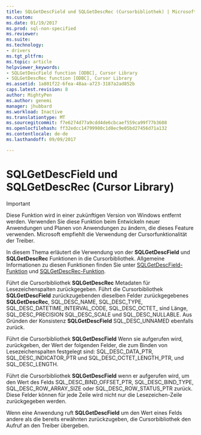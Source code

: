 ```yaml
---
title: SQLGetDescField und SQLGetDescRec (Cursorbibliothek) | Microsoft Docs
ms.custom: 
ms.date: 01/19/2017
ms.prod: sql-non-specified
ms.reviewer: 
ms.suite: 
ms.technology:
- drivers
ms.tgt_pltfrm: 
ms.topic: article
helpviewer_keywords:
- SQLGetDescField function [ODBC], Cursor Library
- SQLGetDescRec function [ODBC], Cursor Library
ms.assetid: 1a801f22-6fea-48aa-a723-3187a2ad852b
caps.latest.revision: 8
author: MightyPen
ms.author: genemi
manager: jhubbard
ms.workload: Inactive
ms.translationtype: MT
ms.sourcegitcommit: f7e6274d77a9cdd4de6cbcaef559ca99f77b3608
ms.openlocfilehash: ff32edcc14799980c1d8ec9e05bd27456d71a132
ms.contentlocale: de-de
ms.lasthandoff: 09/09/2017

---
```

# <a name="sqlgetdescfield-and-sqlgetdescrec-cursor-library"></a>SQLGetDescField und SQLGetDescRec (Cursor Library)
> [!IMPORTANT]  
>  Diese Funktion wird in einer zukünftigen Version von Windows entfernt werden. Verwenden Sie diese Funktion beim Entwickeln neuer Anwendungen und Planen von Anwendungen zu ändern, die dieses Feature verwenden. Microsoft empfiehlt die Verwendung der Cursorfunktionalität der Treiber.  
  
 In diesem Thema erläutert die Verwendung von der **SQLGetDescField** und **SQLGetDescRec** Funktionen in die Cursorbibliothek. Allgemeine Informationen zu diesen Funktionen finden Sie unter [SQLGetDescField-Funktion](../../../odbc/reference/syntax/sqlgetdescfield-function.md) und [SQLGetDescRec-Funktion](../../../odbc/reference/syntax/sqlgetdescrec-function.md).  
  
 Führt die Cursorbibliothek **SQLGetDescRec** Metadaten für Lesezeichenspalten zurückgegeben. Führt die Cursorbibliothek **SQLGetDescField** zurückzugebenden dieselben Felder zurückgegebenes **SQLGetDescRec**, SQL_DESC_NAME, SQL_DESC_TYPE, SQL_DESC_DATETIME_INTERVAL_CODE, SQL_DESC_OCTET_ sind Länge, SQL_DESC_PRECISION SQL_DESC_SCALE und SQL_DESC_NULLABLE. Aus Gründen der Konsistenz **SQLGetDescField** SQL_DESC_UNNAMED ebenfalls zurück.  
  
 Führt die Cursorbibliothek **SQLGetDescField** Wenn sie aufgerufen wird, zurückgeben, der Wert der folgenden Felder, die zum Binden von Lesezeichenspalten festgelegt sind: SQL_DESC_DATA_PTR, SQL_DESC_INDICATOR_PTR und SQL_DESC_OCTET_LENGTH_PTR, und SQL_DESC_LENGTH.  
  
 Führt die Cursorbibliothek **SQLGetDescField** wenn er aufgerufen wird, um den Wert des Felds SQL_DESC_BIND_OFFSET_PTR, SQL_DESC_BIND_TYPE, SQL_DESC_ROW_ARRAY_SIZE oder SQL_DESC_ROW_STATUS_PTR zurück. Diese Felder können für jede Zeile wird nicht nur die Lesezeichen-Zeile zurückgegeben werden.  
  
 Wenn eine Anwendung ruft **SQLGetDescField** um den Wert eines Felds andere als die bereits erwähnten zurückzugeben, die Cursorbibliothek den Aufruf an den Treiber übergeben.

